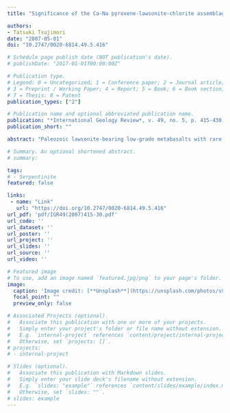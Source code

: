 ```yaml
---
title: "Significance of the Ca-Na pyroxene-lawsonite-chlorite assemblage in blueschist-facies metabasalts: An example from the Renge metamorphic rocks, SW Japan"

authors:
- Tatsuki Tsujimori
date: "2007-05-01"
doi: "10.2747/0020-6814.49.5.416"

# Schedule page publish date (NOT publication's date).
# publishDate: "2017-01-01T00:00:00Z"

# Publication type.
# Legend: 0 = Uncategorized; 1 = Conference paper; 2 = Journal article;
# 3 = Preprint / Working Paper; 4 = Report; 5 = Book; 6 = Book section;
# 7 = Thesis; 8 = Patent
publication_types: ["2"]

# Publication name and optional abbreviated publication name.
publication: "*International Geology Review*, v. 49, no. 5, p. 415-430, https://doi.org/10.2747/0020-6814.49.5.416"
publication_short: ""

abstract: "Paleozoic lawsonite-bearing low-grade metabasalts with rare flattened pillow structures occur in the Chugoku Mountains, Southwest Japan. The meta-mafic rocks are divided into meta-pillow basalt core (PBC), meta-pillow basalt rim (PBR), and metabasaltic breccia (BB). The PBC have MORB-like major and trace element concentrations, contain 5 wt% water, and a Na-amphibole-free mineral assemblage: Ca-Na pyroxene (maximum 29% jadeite component) + lawsonite + chlorite + quartz. In contrast, the PBR and BB contain a lawsonite-blueschist-facies mineral assemblage: Na-amphibole ± lawsonite + pumpellyite ± chlorite + albite + quartz. Parageneses and compositions of minerals yield equilibrium P-T conditions of T< 280°C and P = 0.6-0.7 GPa for all three rock types. Phase relations in the 2Al-Ca-2Fe3+-(Fe+Mg) tetrahedron suggest that the Na-amphibole-free mineral assemblage in PBC occurs only under relatively oxidized conditions. This mineral assemblage has been described from low-grade metabasalts in several high-P-low-T terranes, and might be a low-T equivalent of the lawsonite eclogite mineral assemblage. We propose that interaction of fluids with subducting old oceanic crust first produces the Ca-Na pyroxene + lawsonite + chlorite assemblage by hydration reactions at shallow depths in a cold subduction zone. With subduction to greater depths, such intensely hydrated metabasalts with the Na-amphibole-free mineral assemblage transforms to lawsonite eclogite below 300°C."

# Summary. An optional shortened abstract.
# summary: 

tags: 
# - Serpentinite
featured: false

links:
 - name: "Link"
   url: "https://doi.org/10.2747/0020-6814.49.5.416"
url_pdf: 'pdf/IGR49(2007)415-30.pdf'
url_code: ''
url_dataset: ''
url_poster: ''
url_project: ''
url_slides: ''
url_source: ''
url_video: ''

# Featured image
# To use, add an image named `featured.jpg/png` to your page's folder. 
image: 
  caption: 'Image credit: [**Unsplash**](https://unsplash.com/photos/s9CC2SKySJM)'
  focal_point: ""
  preview_only: false

# Associated Projects (optional).
#   Associate this publication with one or more of your projects.
#   Simply enter your project's folder or file name without extension.
#   E.g. `internal-project` references `content/project/internal-project/index.md`.
#   Otherwise, set `projects: []`.
# projects:
# - internal-project

# Slides (optional).
#   Associate this publication with Markdown slides.
#   Simply enter your slide deck's filename without extension.
#   E.g. `slides: "example"` references `content/slides/example/index.md`.
#   Otherwise, set `slides: ""`.
# slides: example
---
```

